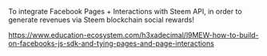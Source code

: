 To integrate Facebook Pages + Interactions with Steem API, in order to generate revenues via Steem blockchain social rewards!

https://www.education-ecosystem.com/h3xadecimal/l9MEW-how-to-build-on-facebooks-js-sdk-and-tying-pages-and-page-interactions